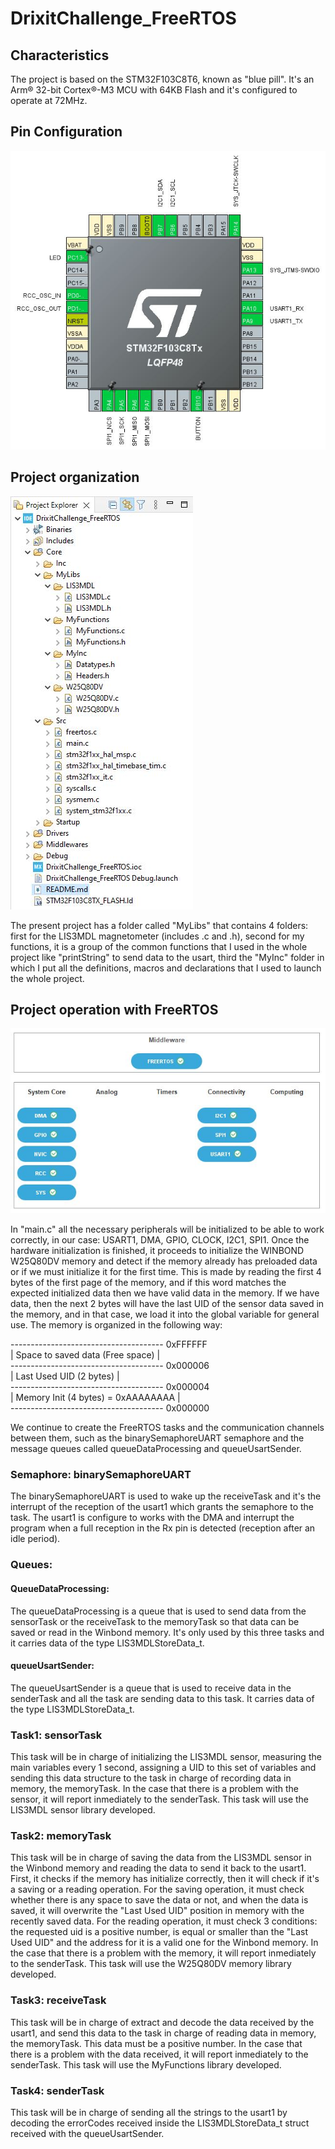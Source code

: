 # DrixitChallenge_FreeRTOS

## Characteristics
The project is based on the STM32F103C8T6, known as "blue pill". It's an Arm® 32-bit Cortex®-M3 MCU with 64KB Flash and it's configured to operate at 72MHz.

## Pin Configuration

<img src="https://github.com/NikoRtt/DrixitChallenge_FreeRTOS/blob/80589b03df969299461041aa941732c8b0c51c63/PinConfiguration.JPG" alt="Pin configuration"/>

## Project organization

<img src="https://github.com/NikoRtt/DrixitChallenge_FreeRTOS/blob/ea9a8ff8d8b4b712ecd8ad319361af6322595b1b/ProjectOrganization.JPG" alt="Project Organization"/>

The present project has a folder called "MyLibs" that contains 4 folders: first for the LIS3MDL magnetometer (includes .c and .h), second for my functions, it is a group of the common functions that I used in the whole project like "printString" to send data to the usart, third the "MyInc" folder in which I put all the definitions, macros and declarations that I used to launch the whole project.

## Project operation with FreeRTOS

<img src="https://github.com/NikoRtt/DrixitChallenge_FreeRTOS/blob/80589b03df969299461041aa941732c8b0c51c63/SystemConfiguration.JPG" alt="System Organization"/>

In "main.c" all the necessary peripherals will be initialized to be able to work correctly, in our case: USART1, DMA, GPIO, CLOCK, I2C1, SPI1. Once the hardware initialization is finished, it proceeds to initialize the WINBOND W25Q80DV memory and detect if the memory already has preloaded data or if we must initialize it for the first time. This is made by reading the first 4 bytes of the first page of the memory, and if this word matches the expected initialized data then we have valid data in the memory. If we have data, then the next 2 bytes will have the last UID of the sensor data saved in the memory, and in that case, we load it into the global variable for general use. The memory is organized in the following way:

-------------------------------------- 0xFFFFFF<br>
| Space to saved data (Free space)   |<br>
-------------------------------------- 0x000006<br>
| Last Used UID (2 bytes)            |<br>
-------------------------------------- 0x000004<br>
| Memory Init (4 bytes) = 0xAAAAAAAA |<br>
-------------------------------------- 0x000000<br>

We continue to create the FreeRTOS tasks and the communication channels between them, such as the binarySemaphoreUART semaphore and the message queues called queueDataProcessing and queueUsartSender.

### Semaphore: binarySemaphoreUART

The binarySemaphoreUART is used to wake up the receiveTask and it's the interrupt of the reception of the usart1 which grants the semaphore to the task. The usart1 is configure to works with the DMA and interrupt the program when a full reception in the Rx pin is detected (reception after an idle period).

### Queues:

#### QueueDataProcessing:

The queueDataProcessing is a queue that is used to send data from the sensorTask or the receiveTask to the memoryTask so that data can be saved or read in the Winbond memory. It's only used by this three tasks and it carries data of the type LIS3MDLStoreData_t.

#### queueUsartSender:

The queueUsartSender is a queue that is used to receive data in the senderTask and all the task are sending data to this task. It carries data of the type LIS3MDLStoreData_t.

### Task1: sensorTask

This task will be in charge of initializing the LIS3MDL sensor, measuring the main variables every 1 second, assigning a UID to this set of variables and sending this data structure to the task in charge of recording data in memory, the memoryTask. In the case that there is a problem with the sensor, it will report inmediately to the senderTask. This task will use the LIS3MDL sensor library developed.

### Task2: memoryTask

This task will be in charge of saving the data from the LIS3MDL sensor in the Winbond memory and reading the data to send it back to the usart1. First, it checks if the memory has initialize correctly, then it will check if it's a saving or a reading operation. For the saving operation, it must check whether there is any space to save the data or not, and when the data is saved, it will overwrite the "Last Used UID" position in memory with the recently saved data. For the reading operation, it must check 3 conditions: the requested uid is a positive number, is equal or smaller than the "Last Used UID" and the address for it is a valid one for the Winbond memory. In the case that there is a problem with the memory, it will report inmediately to the senderTask. This task will use the W25Q80DV memory library developed.

### Task3: receiveTask

This task will be in charge of extract and decode the data received by the usart1, and send this data to the task in charge of reading data in memory, the memoryTask. This data must be a positive number. In the case that there is a problem with the data received, it will report inmediately to the senderTask. This task will use the MyFunctions library developed.

### Task4: senderTask

This task will be in charge of sending all the strings to the usart1 by decoding the errorCodes received inside the LIS3MDLStoreData_t struct received with the queueUsartSender.
